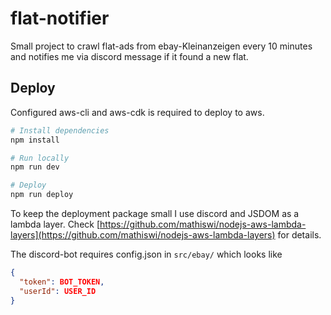 # flat-notifier

Small project to crawl flat-ads from ebay-Kleinanzeigen every 10 minutes and notifies me via discord message if it found a new flat.

## Deploy

Configured aws-cli and aws-cdk is required to deploy to aws. 

```bash
# Install dependencies
npm install

# Run locally
npm run dev

# Deploy
npm run deploy
```

To keep the deployment package small I use discord and JSDOM as a lambda layer. Check [https://github.com/mathiswi/nodejs-aws-lambda-layers](https://github.com/mathiswi/nodejs-aws-lambda-layers) for details.

The discord-bot requires config.json in `src/ebay/` which looks like

```json
{
  "token": BOT_TOKEN,
  "userId": USER_ID
}
```


